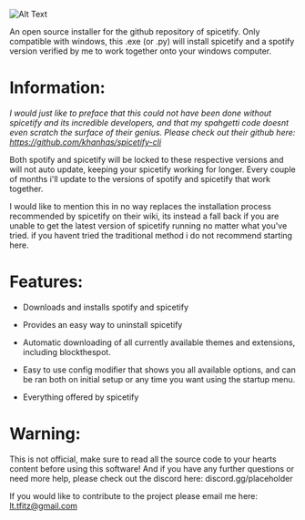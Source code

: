 ![Alt Text](https://camo.githubusercontent.com/04af757763126b654906e864d2d569c7efd891bfa26a045ed0348d6643cc26db/68747470733a2f2f692e696d6775722e636f6d2f6977634c4954512e706e67)

An open source installer for the github repository of spicetify. Only compatible with windows, this .exe (or .py) will install spicetify and a spotify version verified by me to work together onto your windows computer. 

# **Information:**
*I would just like to preface that this could not have been done without spicetify and its incredible developers, and that my spahgetti code doesnt even scratch the surface of their genius. Please check out their github here: https://github.com/khanhas/spicetify-cli*

Both spotify and spicetify will be locked to these respective versions and will not auto update, keeping your spicetify working for longer. Every couple of months i'll update to the versions of spotify and spicetify that work together.

I would like to mention this in no way replaces the installation process recommended by spicetify on their wiki, its instead a fall back if you are unable to get the latest version of spicetify running no matter what you've tried. if you havent tried the traditional method i do not recommend starting here.

# **Features:**
* Downloads and installs spotify and spicetify

* Provides an easy way to uninstall spicetify

* Automatic downloading of all currently available themes and extensions, including blockthespot.

* Easy to use config modifier that shows you all available options, and can be ran both on initial setup or any time you want using the startup menu.

* Everything offered by spicetify

# **Warning:**
This is not official, make sure to read all the source code to your hearts content before using this software! And if you have any further questions or need more help, please check out the discord here: discord.gg/placeholder

If you would like to contribute to the project please email me here: lt.tfitz@gmail.com
